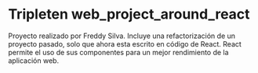 # Tripleten web_project_around_react
Proyecto realizado por Freddy Silva. Incluye una refactorización de un proyecto pasado, solo que ahora esta escrito en código de React. React permite el uso de sus componentes para un mejor rendimiento de la aplicación web. 